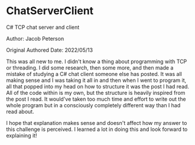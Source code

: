 # ChatServerClient
C# TCP chat server and client

Author: Jacob Peterson

Original Authored Date: 2022/05/13

This was all new to me. I didn't know a thing about programming with TCP or threading. I did some research, then some more, and then made a mistake of studying a C# chat client someone else has posted. It was all making sense and I was taking it all in and then when I went to program it, all that popped into my head on how to structure it was the post I had read. All of the code within is my own, but the structure is heavily inspired from the post I read. It would've taken too much time and effort to write out the whole program but in a consciously completely different way than I had read about. 

I hope that explanation makes sense and doesn't affect how my answer to this challenge is perceived. I learned a lot in doing this and look forward to explaining it!
